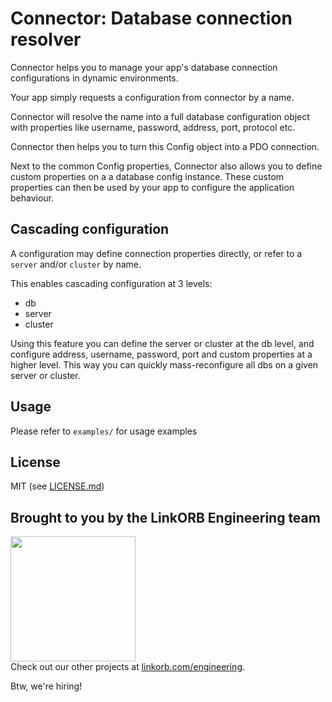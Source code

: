 Connector: Database connection resolver
=======================================

Connector helps you to manage your app's database connection configurations
in dynamic environments.

Your app simply requests a configuration from connector by a name.

Connector will resolve the name into a full database configuration object
with properties like username, password, address, port, protocol etc.

Connector then helps you to turn this Config object into a PDO connection.

Next to the common Config properties, Connector also allows you to define
custom properties on a a database config instance. These custom properties
can then be used by your app to configure the application behaviour.

## Cascading configuration

A configuration may define connection properties directly,
or refer to a `server` and/or `cluster` by name.

This enables cascading configuration at 3 levels:

* db
* server
* cluster

Using this feature you can define the server or cluster at the db level,
and configure address, username, password, port and custom properties
at a higher level. This way you can quickly mass-reconfigure all
dbs on a given server or cluster.

## Usage

Please refer to `examples/` for usage examples

## License

MIT (see [LICENSE.md](LICENSE.md))

## Brought to you by the LinkORB Engineering team

<img src="http://www.linkorb.com/d/meta/tier1/images/linkorbengineering-logo.png" width="200px" /><br />
Check out our other projects at [linkorb.com/engineering](http://www.linkorb.com/engineering).

Btw, we're hiring!
